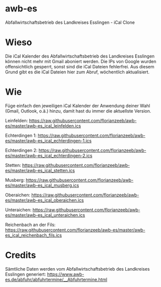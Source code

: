 # awb-es
Abfallwirtschaftsbetrieb des Landkreises Esslingen - iCal Clone

# Wieso
Die iCal Kalender des Abfallwirtschaftsbetrieb des Landkreises Esslingen können nicht mehr mit Gmail aboniert werden. Die IPs von Google wurden offensichtlich gesperrt, sonst sind die iCal Dateien fehlerfrei. Aus diesem Grund gibt es die iCal Dateien hier zum Abruf, wöchentlich aktualisiert.

# Wie
Füge einfach den jeweiligen iCal Kalender der Anwendung deiner Wahl (Gmail, Outlook, o.ä.) hinzu, damit hast du immer die aktuellste Version.

Leinfelden:
https://raw.githubusercontent.com/florianzeeb/awb-es/master/awb-es_ical_leinfelden.ics

Echterdingen 1:
https://raw.githubusercontent.com/florianzeeb/awb-es/master/awb-es_ical_echterdingen-1.ics

Echterdingen 2:
https://raw.githubusercontent.com/florianzeeb/awb-es/master/awb-es_ical_echterdingen-2.ics

Stetten:
https://raw.githubusercontent.com/florianzeeb/awb-es/master/awb-es_ical_stetten.ics

Musberg:
https://raw.githubusercontent.com/florianzeeb/awb-es/master/awb-es_ical_musberg.ics

Oberaichen:
https://raw.githubusercontent.com/florianzeeb/awb-es/master/awb-es_ical_oberaichen.ics

Unteraichen:
https://raw.githubusercontent.com/florianzeeb/awb-es/master/awb-es_ical_unteraichen.ics

Reichenbach an der Fils:
https://raw.githubusercontent.com/florianzeeb/awb-es/master/awb-es_ical_reichenbach_fils.ics

# Credits
Sämtliche Daten werden vom Abfallwirtschaftsbetrieb des Landkreises Esslingen generiert: https://www.awb-es.de/abfuhr/abfuhrtermine/__Abfuhrtermine.html